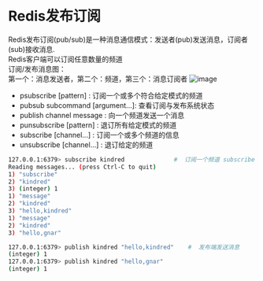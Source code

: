 # Redis发布订阅
Redis发布订阅(pub/sub)是一种消息通信模式：发送者(pub)发送消息，订阅者(sub)接收消息.  
Redis客户端可以订阅任意数量的频道   
订阅/发布消息图：  
第一个：消息发送者，第二个：频道，第三个：消息订阅者
![image](https://user-images.githubusercontent.com/61497283/131473560-011da4b9-b86e-4d6a-9a77-904c96826b95.png)

- psubscribe [pattern] : 订阅一个或多个符合给定模式的频道
- pubsub subcommand [argument...]: 查看订阅与发布系统状态
- publish channel message : 向一个频道发送一个消息
- punsubscribe [pattern] : 退订所有给定模式的频道
- subscribe [channel...] : 订阅一个或多个频道的信息
- unsubscribe [channel...] : 退订给定的频道 

```bash
127.0.0.1:6379> subscribe kindred              #  订阅一个频道 subscribe [channel...]
Reading messages... (press Ctrl-C to quit)
1) "subscribe"
2) "kindred"
3) (integer) 1
1) "message"
2) "kindred"
3) "hello,kindred"
1) "message"
2) "kindred"
3) "hello,gnar"
```

```bash
127.0.0.1:6379> publish kindred "hello,kindred"    #  发布端发送消息
(integer) 1
127.0.0.1:6379> publish kindred "hello,gnar"
(integer) 1
```
